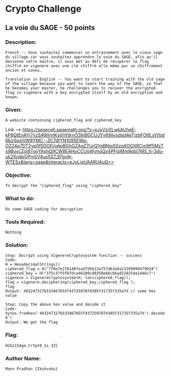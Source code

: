 # Crypto Challenge

## La voie du SAGE - 50 points

### Description: 
```French -- Vous souhaitez commencer un entrainement avec le vieux sage du village car vous souhaitez apprendre la voie du SAGE, afin qu'il devienne votre maitre, il vous met au défi de récupérer le flag chiffré en vigenère avec une clé chiffré elle même par un chiffrement ancien et connu.```

```Translation in English -- You want to start training with the old sage of the village because you want to learn the way of the SAGE, so that he becomes your master, he challenges you to recover the encrypted flag in vigenère with a key encrypted itself by an old encryption and known.```

### Given: 
```A website containing ciphered_flag and ciphered_key```

Link --> https://sagecell.sagemath.org/?z=eJxVzj2LwkAUheE-kP8QtEnAYj7vzSAWImIKsVnYdrnO3InBGCUJYv69ilvsdqd4eTjzbFOt9_vtYbdNkzSpslVW8YMC--ZC7dfYN1095EWa-OZ24p7DT2ypflf5DGPJyApBGhGZAgZ7lJrQYgBNjpS0zpXOGXRCm9lf5MzTx9BovcZoI8TgyYAshQ9CW8EAHoCCUqWyhqQx4PFtpMm9qbl7MS_h-3du-uk2XodpGPmSV4us5S7_97golk-WTESx&lang=sage&interacts=eJyLjgUAARUAuQ==

### Objective: 
```To decrypt the "ciphered_flag" using "ciphered_key"```

### What to do: 
```Do some SAGE coding for decryption```

### Tools Required: 
    Nothing

### Solution:
    
    Step: Decrypt using VigenereCryptosystem function -- success
    Code: 
    H = HexadecimalStrings()
    ciphered_flag = H("7f8e7e276140fead7d5b13a757d63a9a21599899479034")
    ciphered_key = H("375c37f5f6fdca46180cd0350e66c66ad228254a1446c7")
    vigenere = VigenereCryptosystem(H, len(ciphered_flag));
    flag = vigenere.deciphering(ciphered_key,ciphered_flag );
    flag
    Output: 483247327b533467655f4372597074305f31735f335a7d // some hex value
    
    Step: Copy the above hex value and decode it
    Code: bytes.fromhex('483247327b533467655f4372597074305f31735f335a7d').decode('utf-8')
    Output: We get the flag
    
### Flag: 
    H2G2{S4ge_CrYpt0_1s_3Z}

### Author Name:
    Mann Pradhan {Ikshvaku}
